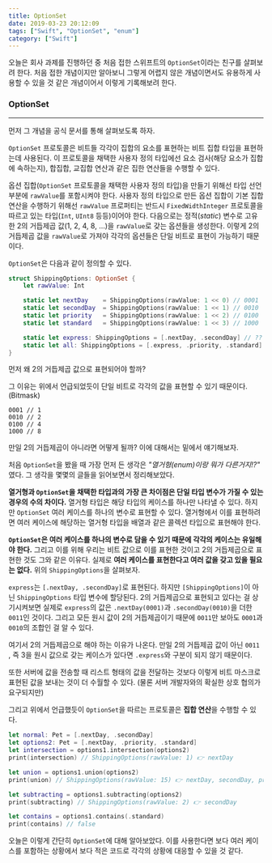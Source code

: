 ```yaml
---
title: OptionSet
date: 2019-03-23 20:12:09
tags: ["Swift", "OptionSet", "enum"]
category: ["Swift"]
---
```


오늘은 회사 과제를 진행하던 중 처음 접한 스위프트의 `OptionSet`이라는 친구를 살펴보려 한다. 처음 접한 개념이지만 알아보니 그렇게 어렵지 않은 개념이면서도 유용하게 사용할 수 있을 것 같은 개념이어서 이렇게 기록해보려 한다. 

### OptionSet

---

먼저 그 개념을 공식 문서를 통해 살펴보도록 하자. 

`OptionSet` 프로토콜은 비트들 각각이 집합의 요소를 표현하는 비트 집합 타입을 표현하는데 사용된다. 이 프로토콜을 채택한 사용자 정의 타입에선 요소 검사(해당 요소가 집합에 속하는지), 합집합, 교집합 연산과 같은 집한 연산들을 수행할 수 있다. 

옵션 집합(`OptionSet` 프로토콜을 채택한 사용자 정의 타입)을 만들기 위해선 타입 선언 부분에 `rawValue`를 포함시켜야 한다. 사용자 정의 타입으로 만든 옵션 집합이 기본 집합 연산을 수행하기 위해선 `rawValue` 프로퍼티는 반드시 `FixedWidthInteger` 프로토콜을 따르고 있는 타입(`Int`, `UInt8` 등등)이어야 한다. 다음으로는 정적(*static*) 변수로 고유한 2의 거듭제곱 값(1, 2, 4, 8, …)을 `rawValue`로 갖는 옵션들을 생성한다. 이렇게 2의 거듭제곱 값을 `rawValue`로 가져야 각각의 옵션들은 단일 비트로 표현이 가능하기 때문이다.

`OptionSet`은 다음과 같이 정의할 수 있다. 

```swift
struct ShippingOptions: OptionSet {
    let rawValue: Int

    static let nextDay    = ShippingOptions(rawValue: 1 << 0) // 0001
    static let secondDay  = ShippingOptions(rawValue: 1 << 1) // 0010
    static let priority   = ShippingOptions(rawValue: 1 << 2) // 0100
    static let standard   = ShippingOptions(rawValue: 1 << 3) // 1000

    static let express: ShippingOptions = [.nextDay, .secondDay] // ?? 
    static let all: ShippingOptions = [.express, .priority, .standard] // ??
}
```

먼저 왜 2의 거듭제곱 값으로 표현되어야 할까?

그 이유는 위에서 언급되었듯이 단일 비트로 각각의 값을 표현할 수 있기 때문이다. (Bitmask)

```
0001 // 1
0010 // 2
0100 // 4
1000 // 8
```

만일 2의 거듭제곱이 아니라면 어떻게 될까? 이에 대해서는 밑에서 얘기해보자. 

처음 `OptionSet`을 봤을 때 가장 먼저 든 생각은 *"열거형(enum)이랑 뭐가 다른거지!?"* 였다. 그 생각을 몇몇의 글들을 읽어보면서 정리해보았다.

**열거형과 `OptionSet`을 채택한 타입과의 가장 큰 차이점은 단일 타입 변수가 가질 수 있는 경우의 수의 차이다.** 열거형 타입은 해당 타입의 케이스를 하나만 나타낼 수 있다. 하지만 `OptionSet` 여러 케이스를 하나의 변수로 표현할 수 있다. 열거형에서 이를 표현하려면 여러 케이스에 해당하는 열거형 타입을 배열과 같은 콜렉션 타입으로 표현해야 한다. 

**`OptionSet`은 여러 케이스를 하나의 변수로 담을 수 있기 때문에 각각의 케이스는 유일해야 한다.** 그리고 이를 위해 우리는 비트 값으로 이를 표현한 것이고 2의 거듭제곱으로 표현한 것도 그와 같은 이유다. 실제로 **여러 케이스를 표현한다고 여러 값을 갖고 있을 필요는 없다.** 위의 `ShippingOptions`을 살펴보자. 

`express`는 `[.nextDay, .secondDay]`로 표현된다. 하지만 `[ShippingOptions]`이 아닌 `ShippingOptions` 타입 변수에 할당된다. 2의 거듭제곱으로 표현되고 있다는 걸 상기시켜보면 실제로 `express`의 값은 `.nextDay(0001)`과 `.secondDay(0010)`을 더한 `0011`인 것이다. 그리고 모든 원시 값이 2의 거듭제곱이기 때문에 `0011`만 보아도 `0001`과 `0010`의 조합인 걸 알 수 있다.   

여기서 2의 거듭제곱으로 해야 하는 이유가 나온다. 만일 2의 거듭제곱 값이 아닌 `0011` , 즉 3을 원시 값으로 갖는 케이스가 있다면 `.express`와 구분이 되지 않기 때문이다. 

또한 서버에 값을 전송할 때 리스트 형태의 값을 전달하는 것보다 이렇게 비트 마스크로 표현된 값을 보내는 것이 더 수월할 수 있다. (물론 서버 개발자와의 확실한 상호 협의가 요구되지만)

그리고 위에서 언급했듯이 `OptionSet`을 따르는 프로토콜은 **집합 연산**을 수행할 수 있다.

```swift
let normal: Pet = [.nextDay, .secondDay]
let options2: Pet = [.nextDay, .priority, .standard]
let intersection = options1.intersection(options2)
print(intersection) // ShippingOptions(rawValue: 1) 👉 nextDay

let union = options1.union(options2)
print(union) // ShippingOptions(rawValue: 15) 👉 nextDay, secondDay, priority & standard

let subtracting = options1.subtracting(options2)
print(subtracting) // ShippingOptions(rawValue: 2) 👉 secondDay

let contains = options1.contains(.standard)
print(contains) // false
```

</b>

오늘은 이렇게 간단히 `OptionSet`에 대해 알아보았다. 이를 사용한다면 보다 여러 케이스를 포함하는 상황에서 보다 적은 코드로  각각의 상황에 대응할 수 있을 것 같다.